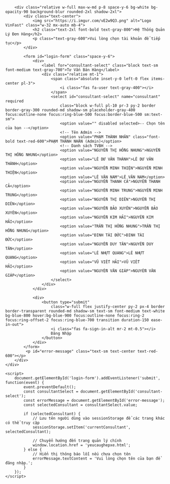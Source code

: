 <!DOCTYPE html>
<html lang="vi">
<head>
    <meta charset="UTF-8">
    <meta name="viewport" content="width=device-width, initial-scale=1.0">
    <title>Đăng Nhập - Hệ Thống Quản Lý Đơn Hàng</title>
    <script src="https://cdn.tailwindcss.com"></script>
    <link href="https://fonts.googleapis.com/css2?family=Roboto:wght@400;500;700&display=swap" rel="stylesheet">
    <link rel="stylesheet" href="https://cdnjs.cloudflare.com/ajax/libs/font-awesome/6.0.0-beta3/css/all.min.css">
    <style>
        body {
            font-family: 'Roboto', sans-serif;
        }
        .background-blur {
            backdrop-filter: blur(10px);
            -webkit-backdrop-filter: blur(10px);
        }
    </style>
</head>
<body class="bg-gray-200">
    <div class="relative min-h-screen flex items-center justify-center bg-cover bg-center bg-no-repeat" style="background-image: url('https://images.unsplash.com/photo-1553440569-b2dc59a65c63?q=80&w=2070&auto=format&fit=crop');">
        <div class="absolute inset-0 bg-black opacity-50"></div>
        
        <div class="relative w-full max-w-md p-8 space-y-6 bg-white bg-opacity-90 background-blur rounded-2xl shadow-2xl">
            <div class="text-center">
                <img src="https://i.imgur.com/vE2w9Q3.png" alt="Logo VinFast" class="w-32 mx-auto mb-4">
                <h2 class="text-2xl font-bold text-gray-800">Hệ Thống Quản Lý Đơn Hàng</h2>
                <p class="text-gray-600">Vui lòng chọn tài khoản để tiếp tục</p>
            </div>
            
            <form id="login-form" class="space-y-6">
                <div>
                    <label for="consultant-select" class="block text-sm font-medium text-gray-700">Tư Vấn Bán Hàng</label>
                    <div class="relative mt-1">
                        <span class="absolute inset-y-0 left-0 flex items-center pl-3">
                            <i class="fas fa-user text-gray-400"></i>
                        </span>
                        <select id="consultant-select" name="consultant" required
                            class="block w-full pl-10 pr-3 py-2 border border-gray-300 rounded-md shadow-sm placeholder-gray-400 focus:outline-none focus:ring-blue-500 focus:border-blue-500 sm:text-sm">
                            <option value="" disabled selected>-- Chọn tên của bạn --</option>
                            <!-- Tên Admin -->
                            <option value="PHẠM THÀNH NHÂN" class="font-bold text-red-600">PHẠM THÀNH NHÂN (Admin)</option>
                            <!-- Danh sách TVBH -->
                            <option value="NGUYỄN THỊ HỒNG NHUNG">NGUYỄN THỊ HỒNG NHUNG</option>
                            <option value="LÊ DƯ VĂN THÀNH">LÊ DƯ VĂN THÀNH</option>
                            <option value="NGUYỄN MINH THIỆN">NGUYỄN MINH THIỆN</option>
                            <option value="LÊ VĂN NAM">LÊ VĂN NAM</option>
                            <option value="NGUYỄN THANH CẢ">NGUYỄN THANH CẢ</option>
                            <option value="NGUYỄN MINH TRUNG">NGUYỄN MINH TRUNG</option>
                            <option value="NGUYỄN THỊ DIÊN">NGUYỄN THỊ DIÊN</option>
                            <option value="NGUYỄN BẢO XUYÊN">NGUYỄN BẢO XUYÊN</option>
                            <option value="NGUYỄN KIM HẢI">NGUYỄN KIM HẢI</option>
                            <option value="TRẦN THỊ HỒNG NHUNG">TRẦN THỊ HỒNG NHUNG</option>
                            <option value="ĐINH TÀI ĐỨC">ĐINH TÀI ĐỨC</option>
                            <option value="NGUYỄN DUY TÂN">NGUYỄN DUY TÂN</option>
                            <option value="LÊ NHỰT QUANG">LÊ NHỰT QUANG</option>
                            <option value="VŨ VIẾT HẢI">VŨ VIẾT HẢI</option>
                            <option value="NGUYỄN VĂN GIÁP">NGUYỄN VĂN GIÁP</option>
                        </select>
                    </div>
                </div>
                
                <div>
                    <button type="submit"
                        class="w-full flex justify-center py-2 px-4 border border-transparent rounded-md shadow-sm text-sm font-medium text-white bg-blue-800 hover:bg-blue-900 focus:outline-none focus:ring-2 focus:ring-offset-2 focus:ring-blue-700 transition duration-150 ease-in-out">
                        <i class="fas fa-sign-in-alt mr-2 mt-0.5"></i>
                        Đăng Nhập
                    </button>
                </div>
            </form>
             <p id="error-message" class="text-sm text-center text-red-600"></p>
        </div>
    </div>

    <script>
        document.getElementById('login-form').addEventListener('submit', function(event) {
            event.preventDefault();
            const consultantSelect = document.getElementById('consultant-select');
            const errorMessage = document.getElementById('error-message');
            const selectedConsultant = consultantSelect.value;

            if (selectedConsultant) {
                // Lưu tên người dùng vào sessionStorage để các trang khác có thể truy cập
                sessionStorage.setItem('currentConsultant', selectedConsultant);
                
                // Chuyển hướng đến trang quản lý chính
                window.location.href = 'yeucaughepxe.html';
            } else {
                // Hiển thị thông báo lỗi nếu chưa chọn tên
                errorMessage.textContent = 'Vui lòng chọn tên của bạn để đăng nhập.';
            }
        });
    </script>
</body>
</html>
